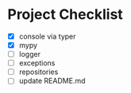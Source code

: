 # Project Checklist

- [x] console via typer
- [x] mypy
- [ ] logger
- [ ] exceptions
- [ ] repositories
- [ ] update README.md
